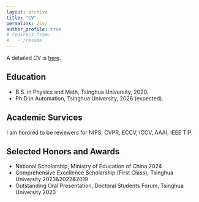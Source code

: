 ```yaml
---
layout: archive
title: "CV"
permalink: /cv/
author_profile: true
# redirect_from:
#   - /resume
---
```


A detailed CV is [here](https://github.com/John-Ge/John-Ge.github.io/blob/master/files/CV.pdf).

## Education

* B.S. in Physics and Math, Tsinghua University, 2020.
* Ph.D in Automation, Tsinghua University, 2026 (expected).

## Academic Survices
I am horored to be reviewers for NIPS, CVPR, ECCV, ICCV, AAAI, IEEE TIP.

## Selected Honors and Awards

- National Scholarship, Ministry of Education of China 2024
- Comprehensive Excellence Scholarship (First Class), Tsinghua University 2023&2022&2019
- Outstanding Oral Presentation, Doctoral Students Forum, Tsinghua University 2023
